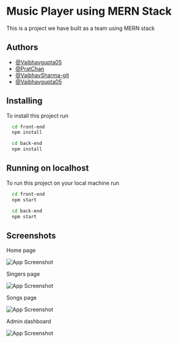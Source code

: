 
# Music Player using MERN Stack

This is a project we have built as a team using MERN stack

## Authors

- [@Vaibhavgupta05](https://www.github.com/Vaibhavgupta05)
- [@PratChan](https://www.github.com/PratChan)
- [@VaibhavSharma-git](https://www.github.com/VaibhavSharma-git)
- [@Vaibhavgupta05](https://www.github.com/Vaibhavgupta05)
## Installing

To install this project run

```bash
  cd front-end
  npm install

  cd back-end
  npm install
```
## Running on localhost

To run this project on your local machine run

```bash
  cd front-end
  npm start

  cd back-end
  npm start
```

  
## Screenshots
Home page

![App Screenshot](https://i.postimg.cc/KjN501Qh/image.png)

Singers page

![App Screenshot](https://i.postimg.cc/K8VDpS7j/image.png)

Songs page

![App Screenshot](https://i.postimg.cc/sxVYGVz6/image.png)

Admin dashboard

![App Screenshot](https://i.postimg.cc/59n75rrY/image.png)